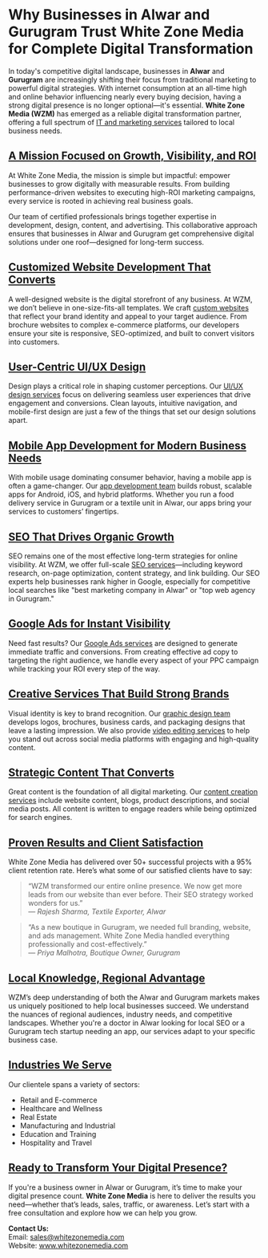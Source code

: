  <h1>Why Businesses in Alwar and Gurugram Trust White Zone Media for Complete Digital Transformation</h1>

  <p>
    In today's competitive digital landscape, businesses in <strong>Alwar</strong> and <strong>Gurugram</strong> are increasingly shifting their focus from traditional marketing to powerful digital strategies. With internet consumption at an all-time high and online behavior influencing nearly every buying decision, having a strong digital presence is no longer optional—it's essential. <strong>White Zone Media (WZM)</strong> has emerged as a reliable digital transformation partner, offering a full spectrum of <a href="https://whitezonemedia.com">IT and marketing services</a> tailored to local business needs.
  </p>

  <h2><a href="#">A Mission Focused on Growth, Visibility, and ROI</a></h2>

  <p>
    At White Zone Media, the mission is simple but impactful: empower businesses to grow digitally with measurable results. From building performance-driven websites to executing high-ROI marketing campaigns, every service is rooted in achieving real business goals.
  </p>

  <p>
    Our team of certified professionals brings together expertise in development, design, content, and advertising. This collaborative approach ensures that businesses in Alwar and Gurugram get comprehensive digital solutions under one roof—designed for long-term success.
  </p>

  <h2><a href="#">Customized Website Development That Converts</a></h2>

  <p>
    A well-designed website is the digital storefront of any business. At WZM, we don’t believe in one-size-fits-all templates. We craft <a href="https://whitezonemedia.com/web-development/">custom websites</a> that reflect your brand identity and appeal to your target audience. From brochure websites to complex e-commerce platforms, our developers ensure your site is responsive, SEO-optimized, and built to convert visitors into customers.
  </p>

  <h2><a href="#">User-Centric UI/UX Design</a></h2>

  <p>
    Design plays a critical role in shaping customer perceptions. Our <a href="https://whitezonemedia.com/ui-ux-design/">UI/UX design services</a> focus on delivering seamless user experiences that drive engagement and conversions. Clean layouts, intuitive navigation, and mobile-first design are just a few of the things that set our design solutions apart.
  </p>

  <h2><a href="#">Mobile App Development for Modern Business Needs</a></h2>

  <p>
    With mobile usage dominating consumer behavior, having a mobile app is often a game-changer. Our <a href="https://whitezonemedia.com/app-development/">app development team</a> builds robust, scalable apps for Android, iOS, and hybrid platforms. Whether you run a food delivery service in Gurugram or a textile unit in Alwar, our apps bring your services to customers’ fingertips.
  </p>

  <h2><a href="#">SEO That Drives Organic Growth</a></h2>

  <p>
    SEO remains one of the most effective long-term strategies for online visibility. At WZM, we offer full-scale <a href="https://whitezonemedia.com/seo/">SEO services</a>—including keyword research, on-page optimization, content strategy, and link building. Our SEO experts help businesses rank higher in Google, especially for competitive local searches like "best marketing company in Alwar" or "top web agency in Gurugram."
  </p>

  <h2><a href="#">Google Ads for Instant Visibility</a></h2>

  <p>
    Need fast results? Our <a href="https://whitezonemedia.com/google-ads/">Google Ads services</a> are designed to generate immediate traffic and conversions. From creating effective ad copy to targeting the right audience, we handle every aspect of your PPC campaign while tracking your ROI every step of the way.
  </p>

  <h2><a href="#">Creative Services That Build Strong Brands</a></h2>

  <p>
    Visual identity is key to brand recognition. Our <a href="https://whitezonemedia.com/graphic-design/">graphic design team</a> develops logos, brochures, business cards, and packaging designs that leave a lasting impression. We also provide <a href="https://whitezonemedia.com/video-editing/">video editing services</a> to help you stand out across social media platforms with engaging and high-quality content.
  </p>

  <h2><a href="#">Strategic Content That Converts</a></h2>

  <p>
    Great content is the foundation of all digital marketing. Our <a href="https://whitezonemedia.com/content-creation/">content creation services</a> include website content, blogs, product descriptions, and social media posts. All content is written to engage readers while being optimized for search engines.
  </p>

  <h2><a href="#">Proven Results and Client Satisfaction</a></h2>

  <p>
    White Zone Media has delivered over 50+ successful projects with a 95% client retention rate. Here’s what some of our satisfied clients have to say:
  </p>

  <blockquote>
    “WZM transformed our entire online presence. We now get more leads from our website than ever before. Their SEO strategy worked wonders for us.”<br>
    <em>— Rajesh Sharma, Textile Exporter, Alwar</em>
  </blockquote>

  <blockquote>
    “As a new boutique in Gurugram, we needed full branding, website, and ads management. White Zone Media handled everything professionally and cost-effectively.”<br>
    <em>— Priya Malhotra, Boutique Owner, Gurugram</em>
  </blockquote>

  <h2><a href="#">Local Knowledge, Regional Advantage</a></h2>

  <p>
    WZM’s deep understanding of both the Alwar and Gurugram markets makes us uniquely positioned to help local businesses succeed. We understand the nuances of regional audiences, industry needs, and competitive landscapes. Whether you're a doctor in Alwar looking for local SEO or a Gurugram tech startup needing an app, our services adapt to your specific business case.
  </p>

  <h2><a href="#">Industries We Serve</a></h2>

  <p>
    Our clientele spans a variety of sectors:
  </p>
  <ul>
    <li>Retail and E-commerce</li>
    <li>Healthcare and Wellness</li>
    <li>Real Estate</li>
    <li>Manufacturing and Industrial</li>
    <li>Education and Training</li>
    <li>Hospitality and Travel</li>
  </ul>

  <h2><a href="#">Ready to Transform Your Digital Presence?</a></h2>

  <p>
    If you're a business owner in Alwar or Gurugram, it’s time to make your digital presence count. <strong>White Zone Media</strong> is here to deliver the results you need—whether that’s leads, sales, traffic, or awareness. Let’s start with a free consultation and explore how we can help you grow.
  </p>

  <p>
    <strong>Contact Us:</strong><br>
    Email: <a href="mailto:sales@whitezonemedia.com">sales@whitezonemedia.com</a><br>
    Website: <a href="https://www.whitezonemedia.com" target="_blank">www.whitezonemedia.com</a><br>
  </p>
